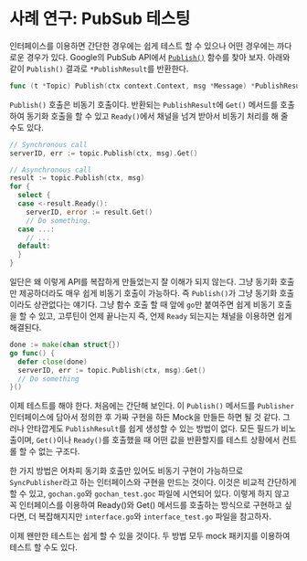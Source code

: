 # 사례 연구: PubSub 테스팅

인터페이스를 이용하면 간단한 경우에는 쉽게 테스트 할 수 있으나 어떤 경우에는
까다로운 경우가 있다. Google의 PubSub API에서
[`Publish()`](https://godoc.org/cloud.google.com/go/pubsub#Topic.Publish) 함수를
찾아 보자. 아래와 같이 `Publish()` 결과로 `*PublishResult`를 반환한다.

```go
func (t *Topic) Publish(ctx context.Context, msg *Message) *PublishResult
```

`Publish()` 호출은 비동기 호출이다. 반환되는 `PublishResult`에 `Get()` 메서드를
호출하여 동기화 호출을 할 수 있고 `Ready()`에서 채널을 넘겨 받아서 비동기 처리를
해 줄 수도 있다.

```go
// Synchronous call
serverID, err := topic.Publish(ctx, msg).Get()

// Asynchronous call
result := topic.Publish(ctx, msg)
for {
  select {
  case <-result.Ready():
    serverID, error := result.Get()
    // Do something.
  case ...:
    // ...
  default:
  }
}
```

일단은 왜 이렇게 API를 복잡하게 만들었는지 잘 이해가 되지 않는다. 그냥 동기화
호출만 제공하더라도 매우 쉽게 비동기 호출이 가능하다. 즉 `Publish()`가 그냥
동기화 호출이라도 상관없다는 얘기다. 그냥 함수 호출 할 때 앞에 `go`만 붙여주면
쉽게 비동기 호출을 할 수 있고, 고루틴이 언제 끝나는지 즉, 언제 `Ready` 되는지는
채널을 이용하면 쉽게 해결된다.

```go
done := make(chan struct{})
go func() {
  defer close(done)
  serverID, err := topic.Publish(ctx, msg).Get()
  // Do something
}()
```

이제 테스트를 해야 한다. 처음에는 간단해 보인다. 이 `Publish()` 메서드를
`Publisher` 인터페이스에 담아서 정의한 후 가짜 구현을 하든 Mock을 만들든 하면 될
것 같다. 그러나 안타깝게도 `PublishResult`를 쉽게 생성할 수 있는 방법이 없다.
모든 필드가 비노출이며, `Get()`이나 `Ready()`를 호출했을 때 어떤 값을 반환할지를
테스트 상황에서 컨트롤 할 수 없는 구조다.

한 가지 방법은 어차피 동기화 호출만 있어도 비동기 구현이 가능하므로
`SyncPublisher`라고 하는 인터페이스와 구현을 만드는 것이다. 이것은 비교적
간단하게 할 수 있고, `gochan.go`와 `gochan_test.goc` 파일에 시연되어 있다.
이렇게 하지 않고 꼭 인터페이스를 이용하여 Ready()와 Get() 메서드를 호출하는
방식으로 구현하고 싶다면, 더 복잡해지지만 `interface.go`와 `interface_test.go`
파일을 참고하자.

이제 왠만한 테스트는 쉽게 할 수 있을 것이다. 두 방법 모두 mock 패키지를 이용하여
테스트 할 수도 있다.
